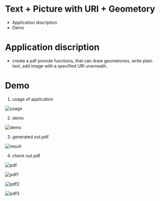 Text + Picture with URI + Geometory
===================================

* Application discription
* Demo

Application discription
=======================

* create a pdf provide functions, that can draw geometories, write plain text, 
	add image with a specified URI unerneath.

Demo
====

1. usage of application

![usage](https://raw.github.com/Universefei/podofomemo/master/podofoSRC/feicode/TxPicGeo/figure/usage.png)

2. demo

![demo](https://raw.github.com/Universefei/podofomemo/master/podofoSRC/feicode/TxPicGeo/figure/demo.png)

3. generated out.pdf

![result](https://raw.github.com/Universefei/podofomemo/master/podofoSRC/feicode/TxPicGeo/figure/result.png)

4. check out.pdf

![pdf](https://raw.github.com/Universefei/podofomemo/master/podofoSRC/feicode/TxPicGeo/figure/pdf.png)

![pdf1](https://raw.github.com/Universefei/podofomemo/master/podofoSRC/feicode/TxPicGeo/figure/pdf1.png)

![pdf2](https://raw.github.com/Universefei/podofomemo/master/podofoSRC/feicode/TxPicGeo/figure/pdf2.png)

![pdf3](https://raw.github.com/Universefei/podofomemo/master/podofoSRC/feicode/TxPicGeo/figure/pdf3.png)

